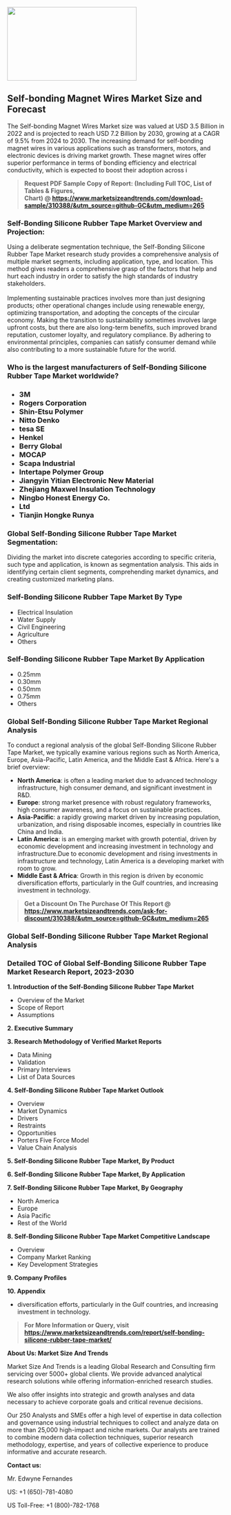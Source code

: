 <p><img class="alignnone size-medium wp-image-20088" src="https://ffe5etoiles.com/wp-content/uploads/2024/12/MST1-300x171.png" alt="" width="300" height="171" /></p><h2>Self-bonding Magnet Wires Market Size and Forecast</h2><p>The Self-bonding Magnet Wires Market size was valued at USD 3.5 Billion in 2022 and is projected to reach USD 7.2 Billion by 2030, growing at a CAGR of 9.5% from 2024 to 2030. The increasing demand for self-bonding magnet wires in various applications such as transformers, motors, and electronic devices is driving market growth. These magnet wires offer superior performance in terms of bonding efficiency and electrical conductivity, which is expected to boost their adoption across i</p><blockquote id="" class=""><strong>Request PDF Sample Copy of Report: (Including Full TOC, List of Tables &amp; Figures, Chart)&nbsp;@&nbsp;<strong><a href="https://www.marketsizeandtrends.com/download-sample/310388/&utm_source=github-GC&utm_medium=265" target="_blank">https://www.marketsizeandtrends.com/download-sample/310388/&utm_source=github-GC&utm_medium=265</a></strong></strong></blockquote><h3 id="" class="">Self-Bonding Silicone Rubber Tape Market&nbsp;Overview and Projection:</h3><p id="" class="">Using a deliberate segmentation technique, the Self-Bonding Silicone Rubber Tape Market research study provides a comprehensive analysis of multiple market segments, including application, type, and location. This method gives readers a comprehensive grasp of the factors that help and hurt each industry in order to satisfy the high standards of industry stakeholders. <br /> <br />Implementing sustainable practices involves more than just designing products; other operational changes include using renewable energy, optimizing transportation, and adopting the concepts of the circular economy. Making the transition to sustainability sometimes involves large upfront costs, but there are also long-term benefits, such improved brand reputation, customer loyalty, and regulatory compliance. By adhering to environmental principles, companies can satisfy consumer demand while also contributing to a more sustainable future for the world.</p><h3 id="" class="">Who is the largest manufacturers of&nbsp;Self-Bonding Silicone Rubber Tape Market worldwide?</h3><h3 class=""><p><ul><li>3M </li><li> Rogers Corporation </li><li> Shin-Etsu Polymer </li><li> Nitto Denko </li><li> tesa SE </li><li> Henkel </li><li> Berry Global </li><li> MOCAP </li><li> Scapa Industrial </li><li> Intertape Polymer Group </li><li> Jiangyin Yitian Electronic New Material </li><li> Zhejiang Maxwel Insulation Technology </li><li> Ningbo Honest Energy Co. </li><li> Ltd </li><li> Tianjin Hongke Runya</li></ul></p></h3><h3 id="" class="">Global&nbsp;Self-Bonding Silicone Rubber Tape Market Segmentation:</h3><p id="" class="">Dividing the market into discrete categories according to specific criteria, such type and application, is known as segmentation analysis. This aids in identifying certain client segments, comprehending market dynamics, and creating customized marketing plans.</p><h3 id="" class="">Self-Bonding Silicone Rubber Tape Market&nbsp;By Type</h3><p><p><ul><li>Electrical Insulation</li><li> Water Supply</li><li> Civil Engineering</li><li> Agriculture</li><li> Others</p></li></ul></p></p><h3 id="" class="">Self-Bonding Silicone Rubber Tape Market&nbsp;By Application</h3><p class=""><p><ul><li>0.25mm</li><li> 0.30mm</li><li> 0.50mm</li><li> 0.75mm</li><li> Others</li></ul></p></p><h3 id="" class="">Global Self-Bonding Silicone Rubber Tape Market Regional Analysis</h3><p id="" class="">To conduct a regional analysis of the global Self-Bonding Silicone Rubber Tape Market, we typically examine various regions such as North America, Europe, Asia-Pacific, Latin America, and the Middle East &amp; Africa. Here's a brief overview:</p><ul><li><strong>North America</strong>: is often a leading market due to advanced technology infrastructure, high consumer demand, and significant investment in R&amp;D.</li><li><strong>Europe</strong>: strong market presence with robust regulatory frameworks, high consumer awareness, and a focus on sustainable practices.</li><li><strong>Asia-Pacific</strong>: a rapidly growing market driven by increasing population, urbanization, and rising disposable incomes, especially in countries like China and India.</li><li><strong>Latin America</strong>: is an emerging market with growth potential, driven by economic development and increasing investment in technology and infrastructure.Due to economic development and rising investments in infrastructure and technology, Latin America is a developing market with room to grow.</li><li><strong>Middle East &amp; Africa</strong>: Growth in this region is driven by economic diversification efforts, particularly in the Gulf countries, and increasing investment in technology.</li></ul><blockquote id="" class=""><strong>Get a Discount On The Purchase Of This Report @ <strong><a href="https://www.marketsizeandtrends.com/ask-for-discount/310388/&utm_source=github-GC&utm_medium=265" target="_blank">https://www.marketsizeandtrends.com/ask-for-discount/310388/&utm_source=github-GC&utm_medium=265</a></strong></strong></blockquote><h3 id="" class="">Global Self-Bonding Silicone Rubber Tape Market Regional Analysis</h3><h3 id="" class="">Detailed TOC of Global Self-Bonding Silicone Rubber Tape Market Research Report, 2023-2030</h3><p id="" class=""><strong>1. Introduction of the Self-Bonding Silicone Rubber Tape Market</strong></p><ul><li>Overview of the Market</li><li>Scope of Report</li><li>Assumptions</li></ul><p id="" class=""><strong>2. Executive Summary</strong></p><p id="" class=""><strong>3. Research Methodology of Verified Market Reports</strong></p><ul><li>Data Mining</li><li>Validation</li><li>Primary Interviews</li><li>List of Data Sources</li></ul><p id="" class=""><strong>4. Self-Bonding Silicone Rubber Tape Market Outlook</strong></p><ul><li>Overview</li><li>Market Dynamics</li><li>Drivers</li><li>Restraints</li><li>Opportunities</li><li>Porters Five Force Model</li><li>Value Chain Analysis</li></ul><p id="" class=""><strong>5. Self-Bonding Silicone Rubber Tape Market, By Product</strong></p><p id="" class=""><strong>6. Self-Bonding Silicone Rubber Tape Market, By Application</strong></p><p id="" class=""><strong>7. Self-Bonding Silicone Rubber Tape Market, By Geography</strong></p><ul><li>North America</li><li>Europe</li><li>Asia Pacific</li><li>Rest of the World</li></ul><p id="" class=""><strong>8. Self-Bonding Silicone Rubber Tape Market Competitive Landscape</strong></p><ul><li>Overview</li><li>Company Market Ranking</li><li>Key Development Strategies</li></ul><p id="" class=""><strong>9. Company Profiles</strong></p><p id="" class=""><strong>10. Appendix</strong></p><ul><li>diversification efforts, particularly in the Gulf countries, and increasing investment in technology.</li></ul><blockquote id="" class=""><strong>For More Information or Query, visit <strong><strong><a href="https://www.marketsizeandtrends.com/report/self-bonding-silicone-rubber-tape-market/" target="_blank">https://www.marketsizeandtrends.com/report/self-bonding-silicone-rubber-tape-market/</a></strong></strong></strong></blockquote><p id="" class=""><strong>About Us: Market Size And Trends</strong></p><p id="" class="">Market Size And Trends is a leading Global Research and Consulting firm servicing over 5000+ global clients. We provide advanced analytical research solutions while offering information-enriched research studies.</p><p id="" class="">We also offer insights into strategic and growth analyses and data necessary to achieve corporate goals and critical revenue decisions.</p><p id="" class="">Our 250 Analysts and SMEs offer a high level of expertise in data collection and governance using industrial techniques to collect and analyze data on more than 25,000 high-impact and niche markets. Our analysts are trained to combine modern data collection techniques, superior research methodology, expertise, and years of collective experience to produce informative and accurate research.</p><p id="" class=""><strong>Contact us:</strong></p><p id="" class="">Mr. Edwyne Fernandes</p><p id="" class="">US: +1 (650)-781-4080</p><p id="" class="">US Toll-Free: +1 (800)-782-1768</p>
